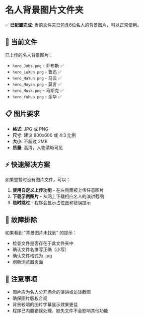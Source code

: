 # 名人背景图片文件夹

✅ **已配置完成**: 当前文件夹已包含6位名人的背景图片，可以正常使用。

## 📁 当前文件

已上传的名人背景图片：

- `hero_Jobs.png` - 乔布斯 ✅
- `hero_LuXun.png` - 鲁迅 ✅  
- `hero_MaYun.png` - 马云 ✅
- `hero_Moyan.png` - 莫言 ✅
- `hero_Musk.png` - 马斯克 ✅
- `hero_Yuhua.png` - 余华 ✅

## 📋 图片要求

- **格式**: JPG 或 PNG
- **尺寸**: 建议 800x600 或 4:3 比例
- **大小**: 不超过 2MB
- **质量**: 高清，人物清晰可见

## ⚡ 快速解决方案

如果您暂时没有图片文件，可以：

1. **使用自定义上传功能** - 在左侧面板上传任意图片
2. **下载示例图片** - 从网上下载相应名人的演讲截图
3. **临时跳过** - 程序会显示占位图和错误提示

## 🔧 故障排除

如果看到 "背景图片未找到" 的提示：
- 检查文件是否存在于此文件夹中
- 确认文件名拼写正确（小写）
- 确认文件格式为 .jpg 
- 刷新浏览器页面

## 📝 注意事项

- 图片应为名人公开场合的演讲或访谈截图
- 确保图片版权合规
- 背景较暗的图片字幕显示效果更佳
- 程序已内置错误处理，缺失文件不会影响其他功能
